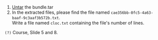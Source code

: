 1. [Untar](https://en.wikipedia.org/wiki/Tar_(computing)) the bundle.tar
2. In the extracted files, please find the file named `cae356bb-0fc5-4a63-baaf-9c3aaf3b572b.txt`.  
Write a file named `cloc.txt` containing the file's number of lines.

`(?)` Course, Slide 5 and 8.
